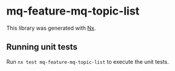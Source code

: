 # mq-feature-mq-topic-list

This library was generated with [Nx](https://nx.dev).

## Running unit tests

Run `nx test mq-feature-mq-topic-list` to execute the unit tests.
